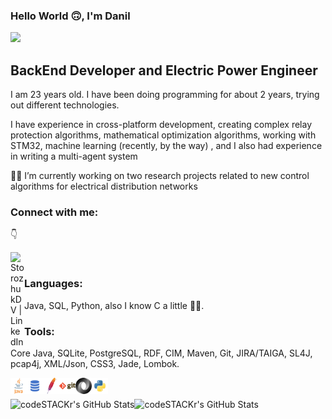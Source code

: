### Hello World 🙃, I'm Danil

![](https://komarev.com/ghpvc/?username=StorozhukDV)

## BackEnd Developer and Electric Power Engineer
I am 23 years old. I have been doing programming for about 2 years, trying out different technologies.

I have experience in cross-platform development, creating complex relay protection algorithms, mathematical optimization algorithms, working with STM32, machine learning (recently, by the way) , and I also had experience in writing a multi-agent system

👩‍💻 I’m currently working on two research projects related to new control algorithms for electrical distribution networks


### Connect with me:
👇

[<img align="left" alt="StorozhukDV | LinkedIn" width="22px" src="https://www.svgrepo.com/show/138936/linkedin.svg" />][linkedin]

<br />

### Languages:
Java, SQL, Python, also I know С a little 🤘🧐. 

### Tools:
Core Java, SQLite, PostgreSQL, RDF, CIM, Maven, Git, JIRA/TAIGA, SL4J, pcap4j, XML/Json, CSS3, Jade, Lombok.

<img align="left" alt="Java" width="26px" src="https://raw.githubusercontent.com/github/explore/80688e429a7d4ef2fca1e82350fe8e3517d3494d/topics/java/java.png" />
<img align="left" alt="SQL" width="26px" src="https://raw.githubusercontent.com/github/explore/80688e429a7d4ef2fca1e82350fe8e3517d3494d/topics/sql/sql.png" />
<img align="left" alt="MAVEN" width="26px" src="https://raw.githubusercontent.com/github/explore/80688e429a7d4ef2fca1e82350fe8e3517d3494d/topics/maven/maven.png" />
<img align="left" alt="Git" width="26px" src="https://raw.githubusercontent.com/github/explore/80688e429a7d4ef2fca1e82350fe8e3517d3494d/topics/git/git.png" />
<img align="left" alt="JSON" width="26px" src="https://raw.githubusercontent.com/github/explore/80688e429a7d4ef2fca1e82350fe8e3517d3494d/topics/json/json.png" />
<img align="left" alt="Python" width="26px" src="https://raw.githubusercontent.com/github/explore/80688e429a7d4ef2fca1e82350fe8e3517d3494d/topics/python/python.png" />



<br />
<br />

<img align="left" alt="codeSTACKr's GitHub Stats" src="https://github-readme-stats.vercel.app/api?username=StorozhukDV&show_icons=true&theme=cobalt" />

<img align="left" alt="codeSTACKr's GitHub Stats" src="https://github-readme-stats.vercel.app/api/top-langs/?username=StorozhukDV&langs_count=8&theme=cobalt" />




[linkedin]: https://www.linkedin.com/in/danil-storozhuk-410b59246/
